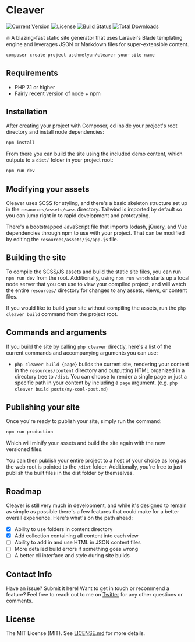 # Cleaver

[![Current Version](https://img.shields.io/packagist/v/aschmelyun/cleaver.svg?style=flat-square)](https://packagist.org/packages/aschmelyun/cleaver)
![License](https://img.shields.io/github/license/aschmelyun/cleaver.svg?style=flat-square)
[![Build Status](https://img.shields.io/travis/aschmelyun/cleaver/master.svg?style=flat-square)](https://travis-ci.org/aschmelyun/cleaver)
[![Total Downloads](https://img.shields.io/packagist/dt/aschmelyun/cleaver.svg?style=flat-square)](https://packagist.org/packages/aschmelyun/cleaver)

:fire: A blazing-fast static site generator that uses Laravel's Blade templating engine and leverages JSON or Markdown files for super-extensible content.

```bash
composer create-project aschmelyun/cleaver your-site-name
```

## Requirements
- PHP 7.1 or higher
- Fairly recent version of node + npm 

## Installation

After creating your project with Composer, cd inside your project's root directory and install node dependencies:

```bash
npm install
```

From there you can build the site using the included demo content, which outputs to a `dist/` folder in your project root:

```bash
npm run dev
```

## Modifying your assets

Cleaver uses SCSS for styling, and there's a basic skeleton structure set up in the `resources/assets/sass` directory. Tailwind is imported by default so you can jump right in to rapid development and prototyping.

There's a bootstrapped JavaScript file that imports lodash, jQuery, and Vue dependencies through npm to use with your project. That can be modified by editing the `resources/assets/js/app.js` file.

## Building the site

To compile the SCSS/JS assets and build the static site files, you can run `npm run dev` from the root. Additionally, using `npm run watch` starts up a local node server that you can use to view your compiled project, and will watch the entire `resources/` directory for changes to any assets, views, or content files.

If you would like to build your site without compiling the assets, run the `php cleaver build` command from the project root.

## Commands and arguments

If you build the site by calling `php cleaver` directly, here's a list of the current commands and accompanying arguments you can use:

- `php cleaver build {page}` builds the current site, rendering your content in the `resources/content` directory and outputting HTML organized in a directory tree to `/dist`. You can choose to render a single page or just a specific path in your content by including a `page` argument. (e.g. `php cleaver build posts/my-cool-post.md`)

## Publishing your site

Once you're ready to publish your site, simply run the command:

```bash
npm run production
```

Which will minify your assets and build the site again with the new versioned files.

You can then publish your entire project to a host of your choice as long as the web root is pointed to the `/dist` folder. Additionally, you're free to just publish the built files in the dist folder by themselves.

## Roadmap
Cleaver is still very much in development, and while it's designed to remain as simple as possible there's a few features that could make for a better overall experience. Here's what's on the path ahead:

- [x] Ability to use folders in content directory
- [x] Add collection containing all content into each view
- [ ] Ability to add in and use HTML in JSON content files
- [ ] More detailed build errors if something goes wrong
- [ ] A better cli interface and style during site builds

## Contact Info

Have an issue? Submit it here! Want to get in touch or recommend a feature? Feel free to reach out to me on [Twitter](https://twitter.com/aschmelyun) for any other questions or comments.

## License

The MIT License (MIT). See [LICENSE.md](https://github.com/aschmelyun/cleaver/blob/master/LICENSE.md) for more details.